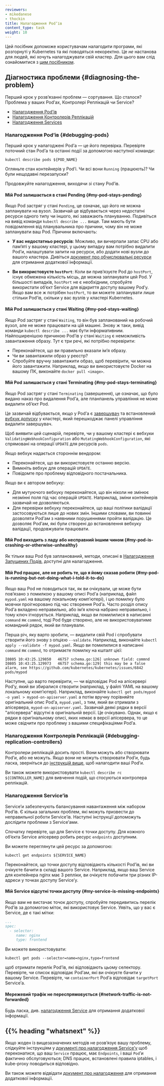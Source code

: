 ```yaml
---
reviewers:
- mikedanese
- thockin
title: Налагодження Podʼів
content_type: task
weight: 10
---
```


<!-- overview -->

Цей посібник допоможе користувачам налагодити програми, які розгорнуті у Kubernetes та які поводяться некоректно. Це *не* настанова для людей, які хочуть налагоджувати свій кластер. Для цього вам слід ознайомитися з [цим посібником](/uk/docs/tasks/debug/debug-cluster).

<!-- body -->

## Діагностика проблеми {#diagnosing-the-problem}

Перший крок у розвʼязанні проблем — сортування. Що сталося? Проблема у ваших Podʼах, Контролері Реплікацій чи Service?

* [Налагодження Podʼів](#debugging-pods)
* [Налагодження Контролерів Реплікацій](#debugging-replication-controllers)
* [Налагодження Services](#debugging-services)

### Налагодження Podʼів {#debugging-pods}

Перший крок у налагоджені Podʼа — це його перевірка. Перевірте поточний стан Podʼа та останні події за допомогою наступної команди:

```shell
kubectl describe pods ${POD_NAME}
```

Огляньте стан контейнерів у Podʼі. Чи всі вони `Running` (працюють)? Чи були нещодавні перезапуски?

Продовжуйте налагодження, виходячи зі стану Podʼів.

#### Мій Pod залишається в стані Pending {#my-pod-stays-pending}

Якщо Pod застряг у стані `Pending`, це означає, що його не можна запланувати на вузол. Зазвичай це відбувається через недостатні ресурси одного типу чи іншого, які заважають плануванню. Подивіться на вивід команди `kubectl describe ...` вище. Там мають бути повідомлення від планувальника про причини, чому він не може запланувати ваш Pod. Причини включають:

* **У вас недостатньо ресурсів**: Можливо, ви вичерпали запас CPU або памʼяті у вашому кластері, у цьому випадку вам потрібно видалити Podʼи, налаштувати запити на ресурси, або додати нові вузли до вашого кластера. Дивіться [документ про обчислювальні ресурси](/uk/docs/concepts/configuration/manage-resources-containers/) для отримання додаткової інформації.

* **Ви використовуєте `hostPort`**: Коли ви привʼязуєте Pod до `hostPort`, існує обмежена кількість місць, де можна запланувати цей Pod. У більшості випадків, `hostPort` не є необхідним, спробуйте використати обʼєкт Service для відкриття доступу вашому Podʼу. Якщо вам все ж потрібен `hostPort`, то ви можете запланувати лише стільки Podʼів, скільки у вас вузлів у кластері Kubernetes.

#### Мій Pod залишається у стані Waiting {#my-pod-stays-waiting}

Якщо Pod застряг у стані `Waiting`, то він був запланований на робочий вузол, але не може працювати на цій машині. Знову ж таки, вивід команди `kubectl describe ...` має бути інформативним. Найпоширенішою причиною Podʼів у стані `Waiting` є неможливість завантаження образу. Тут є три речі, які потрібно перевірити:

* Переконайтеся, що ви правильно вказали імʼя образу.
* Чи ви завантажили образ у реєстр?
* Спробуйте вручну завантажити образ, щоб перевірити, чи можна його завантажити. Наприклад, якщо ви використовуєте Docker на вашому ПК, виконайте `docker pull <image>`.

#### Мій Pod залишається у стані Terminating {#my-pod-stays-terminating}

Якщо Pod застряг у стані `Terminating` (завершення), це означає, що було видано наказ про видалення Podʼа, але планпанель управління не може видалити обʼєкт Pod.

Це зазвичай відбувається, якщо у Podʼа є [завершувач](/uk/docs/concepts/overview/working-with-objects/finalizers/) та встановлений [вубхук допуску](/uk/docs/reference/access-authn-authz/extensible-admission-controllers/) у кластері, який перешкоджає панелі управління видалити завершувач.

Щоб виявити цей сценарій, перевірте, чи у вашому кластері є вебхуки `ValidatingWebhookConfiguration` або `MutatingWebhookConfiguration`, які спрямовані на операції `UPDATE` для ресурсів `pods`.

Якщо вебхук надається стороннім вендором:

* Переконайтеся, що ви використовуєте останню версію.
* Вимкніть вебхук для операцій `UPDATE`.
* Повідомте про проблему відповідного постачальника.

Якщо ви є автором вебхуку:

* Для мутуючого вебхуку переконайтеся, що він ніколи не змінює незмінні поля під час операцій `UPDATE`. Наприклад, зміни контейнерів зазвичай не дозволяються.
* Для перевірки вебхуку переконайтеся, що ваші політики валідації застосовуються лише до нових змін. Іншими словами, ви повинні дозволяти Podʼам з наявними порушеннями пройти валідацію. Це дозволяє Podʼам, які були створені до встановлення вебхуку валідації, продовжувати працювати.

#### Мій Pod виходить з ладу або несправний іншим чином {#my-pod-is-crashing-or-otherwise-unhealthy}

Як тільки ваш Pod був запланований, методи, описані в [Налагодження Запущених Подів](/uk/docs/tasks/debug/debug-application/debug-running-pod/), доступні для налагодження.

#### Мій Pod працює, але не робить те, що я йому сказав робити {#my-pod-is-running-but-not-doing-what-i-told-it-to-do}

Якщо ваш Pod не поводиться так, як ви очікували, це може бути повʼязано з помилкою у вашому описі Podʼа (наприклад, файл `mypod.yaml` на вашому локальному компʼютері), і цю помилку було мовчки проігноровано під час створення Podʼа. Часто розділ опису Podʼа вкладено неправильно, або імʼя ключа набрано неправильно, і тому ключ ігнорується. Наприклад, якщо ви помилилися в написанні `command` як `commnd`, тоді Pod буде створено, але не використовуватиме командний рядок, який ви планували.

Перша річ, яку варто зробити, — видалити свій Pod і спробувати створити його знову з опцією `--validate`. Наприклад, виконайте `kubectl apply --validate -f mypod.yaml`. Якщо ви помилилися в написанні `command` як `commnd`, то отримаєте помилку на кшталт цієї:

```shell
I0805 10:43:25.129850   46757 schema.go:126] unknown field: commnd
I0805 10:43:25.129973   46757 schema.go:129] this may be a false alarm, see https://github.com/kubernetes/kubernetes/issues/6842
pods/mypod
```

<!-- TODO: Now that #11914 is merged, this advice may need to be updated -->

Наступне, що варто перевірити, — чи відповідає Pod на апісервері Podʼу, який ви збиралися створити (наприклад, у файлі YAML на вашому локальному компʼютері). Наприклад, виконайте `kubectl get pods/mypod -o yaml > mypod-on-apiserver.yaml` а потім вручну порівняйте оригінальний опис Podʼа, `mypod.yaml`, з тим, який ви отримали з апісервера, `mypod-on-apiserver.yaml`. Зазвичай деякі рядки в версії "апісервера" відсутні в оригінальній версії. Це очікувано. Однак, якщо є рядки в оригінальному описі, яких немає в версії апісервера, то це може свідчити про проблему з вашими специфікаціями Podʼа.

### Налагодження Контролерів Реплікацій {#debugging-replication-controllers}

Контролери реплікацій досить прості. Вони можуть або створювати Podʼи, або не можуть. Якщо вони не можуть створювати Podʼи, будь ласка, зверніться до [інструкцій вище](#debugging-pods), щоб налагодити ваші Podʼи.

Ви також можете використовувати `kubectl describe rc ${CONTROLLER_NAME}` для вивчення подій, що стосуються контролера реплікацій.

### Налагодження Serviceʼів

Serviceʼи забезпечують балансування навантаження між набором Podʼів. Є кілька загальних проблем, які можуть призвести до неправильної роботи Serviceʼів. Наступні інструкції допоможуть дослідити проблеми з Serviceʼами.

Спочатку перевірте, що для Service є точки доступу. Для кожного обʼєкта Service апісервер робить ресурс `endpoints` доступним.

Ви можете переглянути цей ресурс за допомогою:

```shell
kubectl get endpoints ${SERVICE_NAME}
```

Переконайтеся, що точки доступу відповідають кількості Podʼів, які ви очікуєте бачити в складі вашого Service. Наприклад, якщо ваш Service для контейнера nginx має 3 репліки, ви очікуєте побачити три різних IP-адреси у точках доступу Serviceʼу.

#### Мій Service відсутні точки доступу {#my-service-is-missing-endpoints}

Якщо вам не вистачає точок доступу, спробуйте передивитись перелік Podʼів за допомогою міток, які використовує Service. Уявіть, що у вас є Service, де є такі мітки:

```yaml
...
spec:
  - selector:
     name: nginx
     type: frontend
```

Ви можете використовувати:

```shell
kubectl get pods --selector=name=nginx,type=frontend
```

щоб отримати перелік Podʼів, які відповідають цьому селектору. Перевірте, чи список відповідає Podʼам, які ви очікуєте бачити у вашому Service. Перевірте, чи `containerPort` Podʼа відповідає `targetPort` Serviceʼа.

#### Мережевий трафік не переспрямовується {#network-traffic-is-not-forwarded} 

Будь ласка, див. [налагодження Service](/uk/docs/tasks/debug/debug-application/debug-service/) для отримання додаткової інформації.

## {{% heading "whatsnext" %}}

Якщо жоден із вищезазначених методів не розвʼязує вашу проблему, слідкуйте інструкціям у [документі про налагодження Serviceʼу](/uk/docs/tasks/debug/debug-application/debug-service/) щоб переконатися, що ваш `Service` працює, має `Endpoints`, і ваші `Pod`ʼи фактично обслуговуються; DNS працює, встановлені правила iptables, і kube-proxy поводиться відповідно.

Ви також можете відвідати [документ про налагодження](/uk/docs/tasks/debug/) для отримання додаткової інформації.
